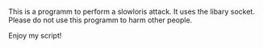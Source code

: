This is a programm to perform a slowloris attack. It
uses the libary socket. Please do not use this programm
to harm other people. 

Enjoy my script!

